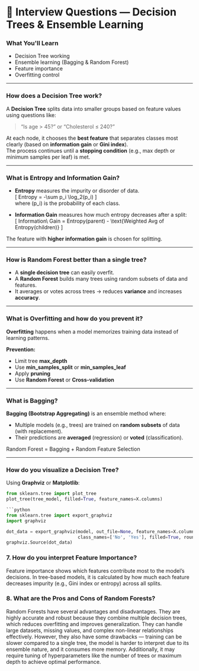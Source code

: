 # 🌳 Interview Questions — Decision Trees & Ensemble Learning

### What You'll Learn
- Decision Tree working  
- Ensemble learning (Bagging & Random Forest)  
- Feature importance  
- Overfitting control  

---

### **How does a Decision Tree work?**
A **Decision Tree** splits data into smaller groups based on feature values using questions like:  
> “Is age > 45?” or “Cholesterol ≤ 240?”

At each node, it chooses the **best feature** that separates classes most clearly (based on **information gain** or **Gini index**).  
The process continues until a **stopping condition** (e.g., max depth or minimum samples per leaf) is met.

---

### **What is Entropy and Information Gain?**

- **Entropy** measures the impurity or disorder of data.  
  \[
  Entropy = -\sum p_i \log_2(p_i)
  \]  
  where \(p_i\) is the probability of each class.

- **Information Gain** measures how much entropy decreases after a split:  
  \[
  Information\ Gain = Entropy(parent) - \text{Weighted Avg of Entropy(children)}
  \]

The feature with **higher information gain** is chosen for splitting.

---

### **How is Random Forest better than a single tree?**
- A **single decision tree** can easily overfit.  
- A **Random Forest** builds many trees using random subsets of data and features.  
- It averages or votes across trees → reduces **variance** and increases **accuracy**.

---

### **What is Overfitting and how do you prevent it?**

**Overfitting** happens when a model memorizes training data instead of learning patterns.

**Prevention:**
- Limit tree **max_depth**
- Use **min_samples_split** or **min_samples_leaf**
- Apply **pruning**
- Use **Random Forest** or **Cross-validation**

---

### **What is Bagging?**

**Bagging (Bootstrap Aggregating)** is an ensemble method where:
- Multiple models (e.g., trees) are trained on **random subsets** of data (with replacement).  
- Their predictions are **averaged** (regression) or **voted** (classification).
  
 Random Forest = Bagging + Random Feature Selection

---

### **How do you visualize a Decision Tree?**

Using **Graphviz** or **Matplotlib**:

```python
from sklearn.tree import plot_tree
plot_tree(tree_model, filled=True, feature_names=X.columns)

```python
from sklearn.tree import export_graphviz
import graphviz

dot_data = export_graphviz(model, out_file=None, feature_names=X.columns,
                           class_names=['No', 'Yes'], filled=True, rounded=True)
graphviz.Source(dot_data)
```
### **7. How do you interpret Feature Importance?**

Feature importance shows which features contribute most to the model’s decisions.
In tree-based models, it is calculated by how much each feature decreases impurity (e.g., Gini index or entropy) across all splits.

### **8. What are the Pros and Cons of Random Forests?**

Random Forests have several advantages and disadvantages. They are highly accurate and robust because they combine multiple decision trees, which reduces overfitting and improves generalization. They can handle large datasets, missing values, and complex non-linear relationships effectively. However, they also have some drawbacks — training can be slower compared to a single tree, the model is harder to interpret due to its ensemble nature, and it consumes more memory. Additionally, it may require tuning of hyperparameters like the number of trees or maximum depth to achieve optimal performance.



